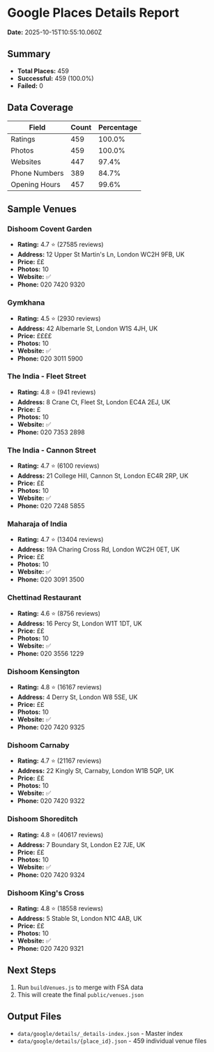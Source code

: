 # Google Places Details Report

**Date:** 2025-10-15T10:55:10.060Z

## Summary
- **Total Places:** 459
- **Successful:** 459 (100.0%)
- **Failed:** 0

## Data Coverage
| Field | Count | Percentage |
|-------|-------|------------|
| Ratings | 459 | 100.0% |
| Photos | 459 | 100.0% |
| Websites | 447 | 97.4% |
| Phone Numbers | 389 | 84.7% |
| Opening Hours | 457 | 99.6% |

## Sample Venues


### Dishoom Covent Garden
- **Rating:** 4.7 ⭐ (27585 reviews)
- **Address:** 12 Upper St Martin's Ln, London WC2H 9FB, UK
- **Price:** ££
- **Photos:** 10
- **Website:** ✅
- **Phone:** 020 7420 9320


### Gymkhana
- **Rating:** 4.5 ⭐ (2930 reviews)
- **Address:** 42 Albemarle St, London W1S 4JH, UK
- **Price:** ££££
- **Photos:** 10
- **Website:** ✅
- **Phone:** 020 3011 5900


### The India - Fleet Street
- **Rating:** 4.8 ⭐ (941 reviews)
- **Address:** 8 Crane Ct, Fleet St, London EC4A 2EJ, UK
- **Price:** £
- **Photos:** 10
- **Website:** ✅
- **Phone:** 020 7353 2898


### The India - Cannon Street
- **Rating:** 4.7 ⭐ (6100 reviews)
- **Address:** 21 College Hill, Cannon St, London EC4R 2RP, UK
- **Price:** ££
- **Photos:** 10
- **Website:** ✅
- **Phone:** 020 7248 5855


### Maharaja of India
- **Rating:** 4.7 ⭐ (13404 reviews)
- **Address:** 19A Charing Cross Rd, London WC2H 0ET, UK
- **Price:** ££
- **Photos:** 10
- **Website:** ✅
- **Phone:** 020 3091 3500


### Chettinad Restaurant
- **Rating:** 4.6 ⭐ (8756 reviews)
- **Address:** 16 Percy St, London W1T 1DT, UK
- **Price:** ££
- **Photos:** 10
- **Website:** ✅
- **Phone:** 020 3556 1229


### Dishoom Kensington
- **Rating:** 4.8 ⭐ (16167 reviews)
- **Address:** 4 Derry St, London W8 5SE, UK
- **Price:** ££
- **Photos:** 10
- **Website:** ✅
- **Phone:** 020 7420 9325


### Dishoom Carnaby
- **Rating:** 4.7 ⭐ (21167 reviews)
- **Address:** 22 Kingly St, Carnaby, London W1B 5QP, UK
- **Price:** ££
- **Photos:** 10
- **Website:** ✅
- **Phone:** 020 7420 9322


### Dishoom Shoreditch
- **Rating:** 4.8 ⭐ (40617 reviews)
- **Address:** 7 Boundary St, London E2 7JE, UK
- **Price:** ££
- **Photos:** 10
- **Website:** ✅
- **Phone:** 020 7420 9324


### Dishoom King's Cross
- **Rating:** 4.8 ⭐ (18558 reviews)
- **Address:** 5 Stable St, London N1C 4AB, UK
- **Price:** ££
- **Photos:** 10
- **Website:** ✅
- **Phone:** 020 7420 9321


## Next Steps
1. Run `buildVenues.js` to merge with FSA data
2. This will create the final `public/venues.json`

## Output Files
- `data/google/details/_details-index.json` - Master index
- `data/google/details/{place_id}.json` - 459 individual venue files
